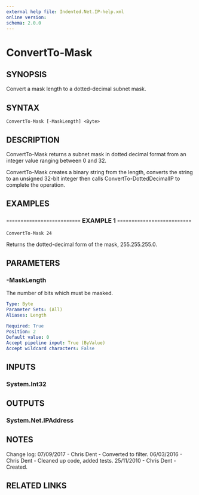 ```yaml
---
external help file: Indented.Net.IP-help.xml
online version: 
schema: 2.0.0
---
```


# ConvertTo-Mask

## SYNOPSIS
Convert a mask length to a dotted-decimal subnet mask.

## SYNTAX

```
ConvertTo-Mask [-MaskLength] <Byte>
```

## DESCRIPTION
ConvertTo-Mask returns a subnet mask in dotted decimal format from an integer value ranging between 0 and 32.

ConvertTo-Mask creates a binary string from the length, converts the string to an unsigned 32-bit integer then calls ConvertTo-DottedDecimalIP to complete the operation.

## EXAMPLES

### -------------------------- EXAMPLE 1 --------------------------
```
ConvertTo-Mask 24
```

Returns the dotted-decimal form of the mask, 255.255.255.0.

## PARAMETERS

### -MaskLength
The number of bits which must be masked.

```yaml
Type: Byte
Parameter Sets: (All)
Aliases: Length

Required: True
Position: 2
Default value: 0
Accept pipeline input: True (ByValue)
Accept wildcard characters: False
```

## INPUTS

### System.Int32

## OUTPUTS

### System.Net.IPAddress

## NOTES
Change log:
    07/09/2017 - Chris Dent - Converted to filter.
    06/03/2016 - Chris Dent - Cleaned up code, added tests.
    25/11/2010 - Chris Dent - Created.

## RELATED LINKS

